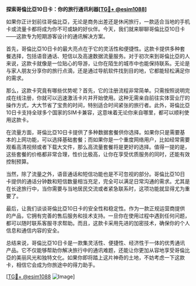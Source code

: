 **探索哥倫比亞10日卡：你的旅行通讯利器[[TG💪+ @esim1088](https://t.me/s/esim1088)]**

如果你正计划前往哥倫比亞，无论是商务出差还是休闲旅行，一款适合当地的手机卡或流量卡都将成为你不可或缺的好伙伴。今天，我们就来聊聊哥倫比亞10日卡——这款专为短期游客设计的通讯解决方案。

首先，哥倫比亞10日卡的最大亮点在于它的灵活性和便捷性。这款卡提供多种套餐选择，包括语音通话、短信以及高速数据流量服务。对于初次来到哥倫比亞的人来说，这款卡就像是一位贴心的导游，让你在陌生的城市中也能保持联系。无论是与家人朋友分享你的旅行点滴，还是通过导航软件找到目的地，它都能轻松满足你的需求。

那么，这款卡究竟有哪些优势呢？首先，它的注册流程非常简单。只需按照说明完成在线注册，你就可以迅速激活卡片并开始使用。这种无需亲自前往实体营业厅的操作方式，大大节省了宝贵的时间，特别适合时间紧张的旅行者。此外，哥倫比亞10日卡支持全球多个国家的SIM卡兼容，这意味着无论你来自哪里，都可以顺利使用这款卡。

在流量方面，哥倫比亞10日卡提供了多种数据套餐供你选择。如果你只是需要基本的上网功能，可以选择基础套餐；而如果你是一个重度网络用户，比如经常需要观看高清视频或者下载大文件，那么高流量套餐将是更好的选择。值得一提的是，这些套餐的价格都非常合理，性价比极高，让你在享受优质服务的同时，还能有效控制预算。

当然，除了流量之外，语音通话和短信功能也是不可忽视的部分。哥倫比亞10日卡提供的通话分钟数和短信数量相当充足，完全可以满足日常沟通的需求。尤其是在长途旅行中，当你需要与当地居民交流或者紧急联系时，这项功能就显得尤为重要了。

最后，让我们谈谈哥倫比亞10日卡的安全性和稳定性。作为一款正规运营商提供的产品，它拥有完善的售后服务和技术支持。一旦你在使用过程中遇到任何问题，都可以随时联系客服寻求帮助。而且，这款卡采用先进的加密技术，确保你的个人信息和通信内容的安全。

总结来说，哥倫比亞10日卡是一款集灵活性、便捷性、经济性于一体的优秀通讯产品。它不仅能够帮助你解决旅行中的通讯难题，还能让你更加从容地享受哥倫比亞的美丽风光和独特文化。如果你即将踏上这片神奇的土地，不妨考虑一下这款卡，相信它会成为你旅途中的得力助手。

[[TG💪+ @esim1088](https://t.me/s/esim1088) ![Image](https://i.postimg.cc/4NQfJmqS/Snipaste-2025-05-13-00-14-12.png)]